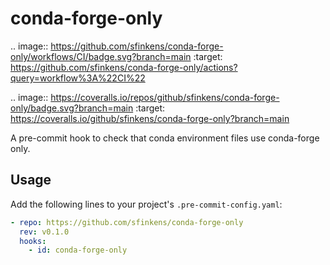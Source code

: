 # conda-forge-only

.. image:: https://github.com/sfinkens/conda-forge-only/workflows/CI/badge.svg?branch=main
    :target: https://github.com/sfinkens/conda-forge-only/actions?query=workflow%3A%22CI%22

.. image:: https://coveralls.io/repos/github/sfinkens/conda-forge-only/badge.svg?branch=main
    :target: https://coveralls.io/github/sfinkens/conda-forge-only?branch=main


A pre-commit hook to check that conda environment files use conda-forge only.

## Usage

Add the following lines to your project's `.pre-commit-config.yaml`:

```yaml
- repo: https://github.com/sfinkens/conda-forge-only
  rev: v0.1.0
  hooks:
    - id: conda-forge-only
```
